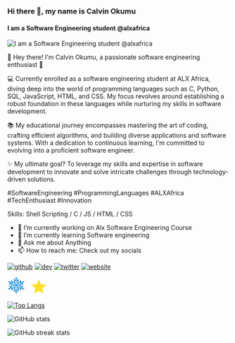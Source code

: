 ### Hi there 👋, my name is Calvin Okumu
#### I am a Software Engineering student @alxafrica
![I am a Software Engineering student @alxafrica](https://arturssmirnovs.github.io/github-profile-readme-generator/images/banner.png)

👋 Hey there! I'm Calvin Okumu, a passionate software engineering enthusiast 🚀

💻 Currently enrolled as a software engineering student at ALX Africa, diving deep into the world of programming languages such as C, Python, SQL, JavaScript, HTML, and CSS. My focus revolves around establishing a robust foundation in these languages while nurturing my skills in software development.

📚 My educational journey encompasses mastering the art of coding, crafting efficient algorithms, and building diverse applications and software systems. With a dedication to continuous learning, I'm committed to evolving into a proficient software engineer.

✨ My ultimate goal? To leverage my skills and expertise in software development to innovate and solve intricate challenges through technology-driven solutions.

#SoftwareEngineering #ProgrammingLanguages #ALXAfrica #TechEnthusiast #Innovation

Skills: Shell Scripting / C / JS / HTML / CSS

- 🔭 I’m currently working on Alx Software Engineering Course 
- 🌱 I’m currently learning Software engineering  
- 💬 Ask me about Anything 
- 📫 How to reach me: Check out  my socials 


[<img src='https://cdn.jsdelivr.net/npm/simple-icons@3.0.1/icons/github.svg' alt='github' height='40'>](https://github.com/@CalvinOkumu)  [<img src='https://cdn.jsdelivr.net/npm/simple-icons@3.0.1/icons/hashnode.svg' alt='dev' height='40'>](calvinokumu.hashnode.dev)  [<img src='https://cdn.jsdelivr.net/npm/simple-icons@3.0.1/icons/twitter.svg' alt='twitter' height='40'>](https://twitter.com/@EngCalvinOkumu)  [<img src='https://cdn.jsdelivr.net/npm/simple-icons@3.0.1/icons/icloud.svg' alt='website' height='40'>](https://t.co/pg2Bw2oi1j)  

<a href='https://archiveprogram.github.com/'><img src='https://raw.githubusercontent.com/acervenky/animated-github-badges/master/assets/acbadge.gif' width='40' height='40'></a> <a href='https://stars.github.com/'><img src='https://raw.githubusercontent.com/acervenky/animated-github-badges/master/assets/starbadge.gif' width='35' height='35'></a> 

[![Top Langs](https://github-readme-stats.vercel.app/api/top-langs/?username=@CalvinOkumu)](https://github.com/anuraghazra/github-readme-stats)

![GitHub stats](https://github-readme-stats.vercel.app/api?username=@CalvinOkumu&show_icons=true)  

![GitHub streak stats](https://streak-stats.demolab.com/?user=@CalvinOkumu)  


